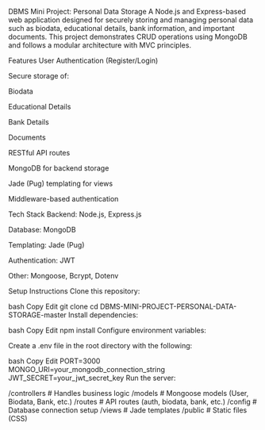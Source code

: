 DBMS Mini Project: Personal Data Storage
A Node.js and Express-based web application designed for securely storing and managing personal data such as biodata, educational details, bank information, and important documents. This project demonstrates CRUD operations using MongoDB and follows a modular architecture with MVC principles.

Features
User Authentication (Register/Login)

Secure storage of:

Biodata

Educational Details

Bank Details

Documents

RESTful API routes

MongoDB for backend storage

Jade (Pug) templating for views

Middleware-based authentication

Tech Stack
Backend: Node.js, Express.js

Database: MongoDB

Templating: Jade (Pug)

Authentication: JWT

Other: Mongoose, Bcrypt, Dotenv

Setup Instructions
Clone this repository:

bash
Copy
Edit
git clone <repo-url>
cd DBMS-MINI-PROJECT-PERSONAL-DATA-STORAGE-master
Install dependencies:

bash
Copy
Edit
npm install
Configure environment variables:

Create a .env file in the root directory with the following:

bash
Copy
Edit
PORT=3000
MONGO_URI=your_mongodb_connection_string
JWT_SECRET=your_jwt_secret_key
Run the server:


/controllers    # Handles business logic
/models         # Mongoose models (User, Biodata, Bank, etc.)
/routes         # API routes (auth, biodata, bank, etc.)
/config         # Database connection setup
/views          # Jade templates
/public         # Static files (CSS)